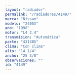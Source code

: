 ```yaml
---
layout: "radiador"
permalink: "/radiadores/4149/"
marca: "Nissan"
modelo: "240SX"
ano: "1998"
motor: "L4 2.4"
transmision: "Automática"
parte: "431385"
clima: "Con clima"
alto: "14 1/4"
ancho: "25 3/8"
observaciones: ""
id: "4149"
---
```


